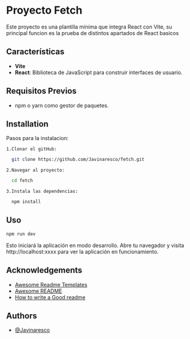 # Proyecto Fetch

Este proyecto es una plantilla mínima que integra React con Vite, su principal funcion es la prueba de distintos apartados de React basicos

## Características

- **Vite**
- **React**: Biblioteca de JavaScript para construir interfaces de usuario.

## Requisitos Previos

- npm o yarn como gestor de paquetes.
## Installation

Pasos para la instalacion:

    1.Clonar el gitHub:



```bash
  git clone https://github.com/Javinaresco/fetch.git
```

    2.Navegar al proyecto:
    

```bash
  cd fetch
```

    3.Instala las dependencias:
```bash
  npm install
```




## Uso

```bash
npm run dev
```

Esto iniciará la aplicación en modo desarrollo. Abre tu navegador y visita http://localhost:xxxx para ver la aplicación en funcionamiento.


## Acknowledgements

 - [Awesome Readme Templates](https://awesomeopensource.com/project/elangosundar/awesome-README-templates)
 - [Awesome README](https://github.com/matiassingers/awesome-readme)
 - [How to write a Good readme](https://bulldogjob.com/news/449-how-to-write-a-good-readme-for-your-github-project)


## Authors

- [@Javinaresco](https://github.com/Javinaresco)

